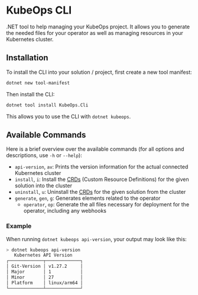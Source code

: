 # KubeOps CLI

.NET tool to help managing your KubeOps project.
It allows you to generate the needed files for your operator
as well as managing resources in your Kubernetes cluster.

## Installation

To install the CLI into your solution / project, first create a new tool manifest:

```bash
dotnet new tool-manifest
```

Then install the CLI:

```bash
dotnet tool install KubeOps.Cli
```

This allows you to use the CLI with `dotnet kubeops`.

## Available Commands

Here is a brief overview over the available commands
(for all options and descriptions, use `-h` or `--help`):

- `api-version`, `av`: Prints the version information for the actual connected Kubernetes cluster
- `install`, `i`: Install the [CRDs](../../docs/custom-entities.md) (Custom Resource Definitions) for the given solution into the cluster
- `uninstall`, `u`: Uninstall the [CRDs](../../docs/custom-entities.md) for the given solution from the cluster
- `generate`, `gen`, `g`: Generates elements related to the operator
  - `operator`, `op`: Generate the all files necessary for deployment for the operator, including any webhooks

### Example

When running `dotnet kubeops api-version`, your output may look like this:

```bash
> dotnet kubeops api-version
   Kubernetes API Version
┌─────────────┬─────────────┐
│ Git-Version │ v1.27.2     │
│ Major       │ 1           │
│ Minor       │ 27          │
│ Platform    │ linux/arm64 │
└─────────────┴─────────────┘
